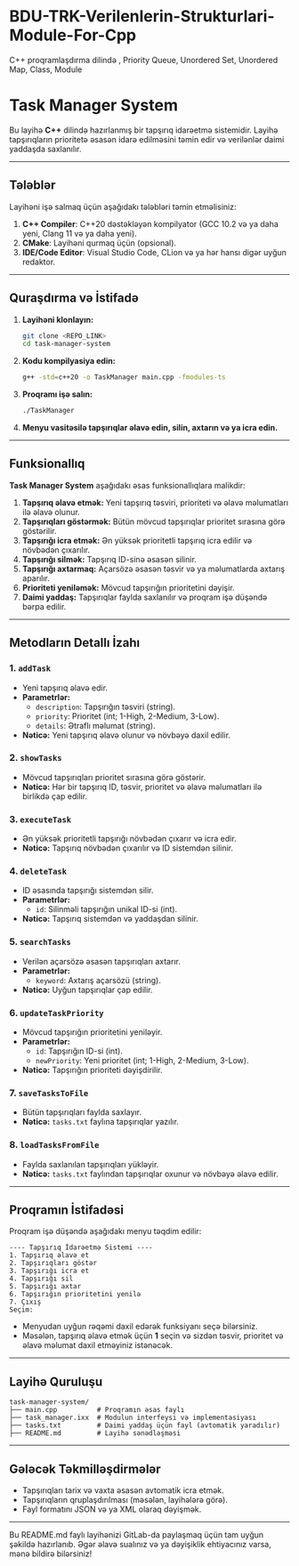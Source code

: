 # BDU-TRK-Verilenlerin-Strukturlari-Module-For-Cpp
C++ proqramlaşdırma dilində , Priority Queue, Unordered Set, Unordered Map, Class, Module

# Task Manager System

Bu layihə **C++** dilində hazırlanmış bir tapşırıq idarəetmə sistemidir. Layihə tapşırıqların prioritetə əsasən idarə edilməsini təmin edir və verilənlər daimi yaddaşda saxlanılır.

---

## Tələblər

Layihəni işə salmaq üçün aşağıdakı tələbləri təmin etməlisiniz:

1. **C++ Compiler**: C++20 dəstəkləyən kompilyator (GCC 10.2 və ya daha yeni, Clang 11 və ya daha yeni).
2. **CMake**: Layihəni qurmaq üçün (opsional).
3. **IDE/Code Editor**: Visual Studio Code, CLion və ya hər hansı digər uyğun redaktor.

---

## Quraşdırma və İstifadə

1. **Layihəni klonlayın:**
   ```bash
   git clone <REPO_LINK>
   cd task-manager-system
   ```

2. **Kodu kompilyasiya edin:**
   ```bash
   g++ -std=c++20 -o TaskManager main.cpp -fmodules-ts
   ```

3. **Proqramı işə salın:**
   ```bash
   ./TaskManager
   ```

4. **Menyu vasitəsilə tapşırıqlar əlavə edin, silin, axtarın və ya icra edin.**

---

## Funksionallıq

**Task Manager System** aşağıdakı əsas funksionallıqlara malikdir:

1. **Tapşırıq əlavə etmək:** Yeni tapşırıq təsviri, prioriteti və əlavə məlumatları ilə əlavə olunur.
2. **Tapşırıqları göstərmək:** Bütün mövcud tapşırıqlar prioritet sırasına görə göstərilir.
3. **Tapşırığı icra etmək:** Ən yüksək prioritetli tapşırıq icra edilir və növbədən çıxarılır.
4. **Tapşırığı silmək:** Tapşırıq ID-sinə əsasən silinir.
5. **Tapşırığı axtarmaq:** Açarsözə əsasən təsvir və ya məlumatlarda axtarış aparılır.
6. **Prioriteti yeniləmək:** Mövcud tapşırığın prioritetini dəyişir.
7. **Daimi yaddaş:** Tapşırıqlar faylda saxlanılır və proqram işə düşəndə bərpa edilir.

---

## Metodların Detallı İzahı

### 1. `addTask`
- Yeni tapşırıq əlavə edir.
- **Parametrlər:**
  - `description`: Tapşırığın təsviri (string).
  - `priority`: Prioritet (int; 1-High, 2-Medium, 3-Low).
  - `details`: Ətraflı məlumat (string).
- **Nəticə:** Yeni tapşırıq əlavə olunur və növbəyə daxil edilir.

### 2. `showTasks`
- Mövcud tapşırıqları prioritet sırasına görə göstərir.
- **Nəticə:** Hər bir tapşırıq ID, təsvir, prioritet və əlavə məlumatları ilə birlikdə çap edilir.

### 3. `executeTask`
- Ən yüksək prioritetli tapşırığı növbədən çıxarır və icra edir.
- **Nəticə:** Tapşırıq növbədən çıxarılır və ID sistemdən silinir.

### 4. `deleteTask`
- ID əsasında tapşırığı sistemdən silir.
- **Parametrlər:**
  - `id`: Silinməli tapşırığın unikal ID-si (int).
- **Nəticə:** Tapşırıq sistemdən və yaddaşdan silinir.

### 5. `searchTasks`
- Verilən açarsözə əsasən tapşırıqları axtarır.
- **Parametrlər:**
  - `keyword`: Axtarış açarsözü (string).
- **Nəticə:** Uyğun tapşırıqlar çap edilir.

### 6. `updateTaskPriority`
- Mövcud tapşırığın prioritetini yeniləyir.
- **Parametrlər:**
  - `id`: Tapşırığın ID-si (int).
  - `newPriority`: Yeni prioritet (int; 1-High, 2-Medium, 3-Low).
- **Nəticə:** Tapşırığın prioriteti dəyişdirilir.

### 7. `saveTasksToFile`
- Bütün tapşırıqları faylda saxlayır.
- **Nəticə:** `tasks.txt` faylına tapşırıqlar yazılır.

### 8. `loadTasksFromFile`
- Faylda saxlanılan tapşırıqları yükləyir.
- **Nəticə:** `tasks.txt` faylından tapşırıqlar oxunur və növbəyə əlavə edilir.

---

## Proqramın İstifadəsi

Proqram işə düşəndə aşağıdakı menyu təqdim edilir:

```
---- Tapşırıq İdarəetmə Sistemi ----
1. Tapşırıq əlavə et
2. Tapşırıqları göstər
3. Tapşırığı icra et
4. Tapşırığı sil
5. Tapşırığı axtar
6. Tapşırığın prioritetini yenilə
7. Çıxış
Seçim: 
```

- Menyudan uyğun rəqəmi daxil edərək funksiyanı seçə bilərsiniz.
- Məsələn, tapşırıq əlavə etmək üçün **1** seçin və sizdən təsvir, prioritet və əlavə məlumat daxil etməyiniz istənəcək.

---

## Layihə Quruluşu

```
task-manager-system/
├── main.cpp          # Proqramın əsas faylı
├── task_manager.ixx  # Modulun interfeysi və implementasiyası
├── tasks.txt         # Daimi yaddaş üçün fayl (avtomatik yaradılır)
├── README.md         # Layihə sənədləşməsi
```

---

## Gələcək Təkmilləşdirmələr

- Tapşırıqları tarix və vaxta əsasən avtomatik icra etmək.
- Tapşırıqların qruplaşdırılması (məsələn, layihələrə görə).
- Fayl formatını JSON və ya XML olaraq dəyişmək.

---

Bu README.md faylı layihənizi GitLab-da paylaşmaq üçün tam uyğun şəkildə hazırlanıb. Əgər əlavə sualınız və ya dəyişiklik ehtiyacınız varsa, mənə bildirə bilərsiniz!
